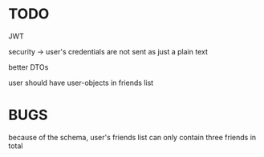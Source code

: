 # TODO

JWT

security -> user's credentials are not sent as just a plain text

better DTOs

user should have user-objects in friends list



# BUGS

because of the schema, user's friends list can only contain three friends in total